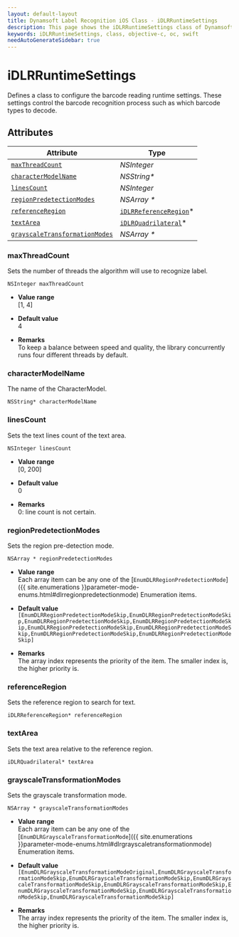 ```yaml
---
layout: default-layout
title: Dynamsoft Label Recognition iOS Class - iDLRRuntimeSettings
description: This page shows the iDLRRuntimeSettings class of Dynamsoft Label Recognition for iOS SDK.
keywords: iDLRRuntimeSettings, class, objective-c, oc, swift
needAutoGenerateSidebar: true
---
```



# iDLRRuntimeSettings
Defines a class to configure the barcode reading runtime settings. These settings control the barcode recognition process such as which barcode types to decode.
  

## Attributes
  
| Attribute | Type |
|---------- | ---- |
| [`maxThreadCount`](#maxthreadcount) | *NSInteger* |
| [`characterModelName`](#charactermodelname) | *NSString\** |
| [`linesCount`](#linescount) | *NSInteger* |
| [`regionPredetectionModes`](#regionpredetectionmodes) | *NSArray \** |
| [`referenceRegion`](#referenceregion) | [`iDLRReferenceRegion`](dlr-reference-region.md)\* |
| [`textArea`](#textarea) | [`iDLRQuadrilateral`](dlr-quadrilateral.md)\* |
| [`grayscaleTransformationModes`](#grayscaletransformationmodes) | *NSArray \** |


### maxThreadCount
Sets the number of threads the algorithm will use to recognize label.
```objc
NSInteger maxThreadCount
```
- **Value range**   
    [1, 4]
      
- **Default value**   
    4
    
- **Remarks**   
    To keep a balance between speed and quality, the library concurrently runs four different threads by default.

### characterModelName
The name of the CharacterModel.
```objc
NSString* characterModelName
```

### linesCount
Sets the text lines count of the text area.
```objc
NSInteger linesCount
```
- **Value range**   
    [0, 200]
      
- **Default value**   
    0
    
- **Remarks**   
    0: line count is not certain.


### regionPredetectionModes
Sets the region pre-detection mode.
```objc
NSArray * regionPredetectionModes
```
- **Value range**   
    Each array item can be any one of the [`EnumDLRRegionPredetectionMode`]({{ site.enumerations }}parameter-mode-enums.html#dlrregionpredetectionmode) Enumeration items.
      
- **Default value**   
    `[EnumDLRRegionPredetectionModeSkip,EnumDLRRegionPredetectionModeSkip,EnumDLRRegionPredetectionModeSkip,EnumDLRRegionPredetectionModeSkip,EnumDLRRegionPredetectionModeSkip,EnumDLRRegionPredetectionModeSkip,EnumDLRRegionPredetectionModeSkip,EnumDLRRegionPredetectionModeSkip]`
    
- **Remarks**   
    The array index represents the priority of the item. The smaller index is, the higher priority is.


### referenceRegion
Sets the reference region to search for text.
```objc
iDLRReferenceRegion* referenceRegion
```

### textArea
Sets the text area relative to the reference region.
```objc
iDLRQuadrilateral* textArea
```

### grayscaleTransformationModes
Sets the grayscale transformation mode.
```objc
NSArray * grayscaleTransformationModes
```
- **Value range**   
    Each array item can be any one of the [`EnumDLRGrayscaleTransformationMode`]({{ site.enumerations }}parameter-mode-enums.html#dlrgrayscaletransformationmode) Enumeration items.
      
- **Default value**   
    `[EnumDLRGrayscaleTransformationModeOriginal,EnumDLRGrayscaleTransformationModeSkip,EnumDLRGrayscaleTransformationModeSkip,EnumDLRGrayscaleTransformationModeSkip,EnumDLRGrayscaleTransformationModeSkip,EnumDLRGrayscaleTransformationModeSkip,EnumDLRGrayscaleTransformationModeSkip,EnumDLRGrayscaleTransformationModeSkip]`
    
- **Remarks**   
    The array index represents the priority of the item. The smaller index is, the higher priority is.
  

